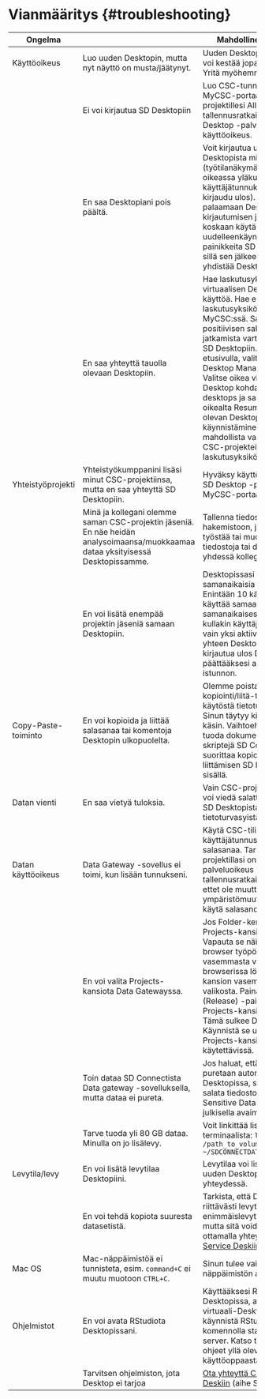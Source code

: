 # Vianmääritys {#troubleshooting}

| Ongelma                |                                                                                                                                    | Mahdollinen ratkaisu                                                                                                                                                                                                                                                                                                                |
|------------------------|------------------------------------------------------------------------------------------------------------------------------------|-------------------------------------------------------------------------------------------------------------------------------------------------------------------------------------------------------------------------------------------------------------------------------------------------------------------------------------|
| Käyttöoikeus           | Luo uuden Desktopin, mutta nyt näyttö on musta/jäätynyt.                                                                          | Uuden Desktopin luominen voi kestää jopa 30 minuuttia. Yritä myöhemmin uudelleen.                                                                                                                                                                                                                                                   |
|                        | Ei voi kirjautua SD Desktopiin                                                                                                      | Luo CSC-tunnus ja projekti MyCSC-portaalissa. Lisää projektillesi Allas (CSC:n tallennusratkaisu) ja SD Desktop -palveluiden käyttöoikeus.                                                                                                                                                                                        |
|                        | En saa Desktopiani pois päältä.                                                                                                    | Voit kirjautua ulos Desktopista milloin tahansa (työtilanäkymässä, selaimen oikeassa yläkulmassa, valitse käyttäjätunnuksesi ja kirjaudu ulos). Pääset aina palaamaan Desktopiisi kirjautumisen jälkeen. Älä koskaan käytä lukitus- tai uudelleenkäynnistys-painikkeita SD Desktopissa, sillä sen jälkeen et voi enää yhdistää Desktopiin. |
|                        | En saa yhteyttä tauolla olevaan Desktopiin.                                                                                        | Hae laskutusyksiköitä ja jatka virtuaalisen Desktopisi käyttöä. Hae ensin lisää laskutusyksiköitä projektiisi MyCSC:ssä. Saat näin positiivisen saldon palvelun jatkamista varten. Kirjaudu SD Desktopiin. SD Desktopin etusivulla, valitse Go To SD Desktop Management. Valitse oikea virtuaali-Desktop kohdasta Available desktops ja samalta riviltä oikealta Resume. Tauolla olevan Desktopin käynnistäminen on mahdollista vain aktiivisilla CSC-projekteilla, joilla on laskutusyksiköitä. |
| Yhteistyöprojekti      | Yhteistyökumppanini lisäsi minut CSC-projektiinsa, mutta en saa yhteyttä SD Desktopiin.                                           | Hyväksy käyttöehdot ja lisää SD Desktop -palveluoikeus MyCSC-portaalissa.                                                                                                                                                                                                                                                          |
|                        | Minä ja kollegani olemme saman CSC-projektin jäseniä. En näe heidän analysoimaansa/muokkaamaa dataa yksityisessä Desktopissamme. | Tallenna tiedostot Shared-hakemistoon, jos haluat työstää tai muokata tiedostoja tai datasettejä yhdessä kollegoiden kanssa.                                                                                                                                                                                                       |
|                        | En voi lisätä enempää projektin jäseniä samaan Desktopiin.                                                                        | Desktopissasi on liikaa samanaikaisia yhteyksiä. Enintään 10 käyttäjää voi käyttää samaa Desktopia samanaikaisesti. Lisäksi kullakin käyttäjällä saa olla vain yksi aktiivinen yhteys yhteen Desktopiin. Muista kirjautua ulos Desktopista päättääksesi aktiivisen istunnon.                                              |
| Copy-Paste-toiminto    | En voi kopioida ja liittää salasanaa tai komentoja Desktopin ulkopuolelta.                                                        | Olemme poistaneet kopiointi/liitä-toiminnot käytöstä tietoturvasyistä. Sinun täytyy kirjoittaa tiedot käsin. Vaihtoehtoisesti voit tuoda dokumentteja tai skriptejä SD Connectiin ja suorittaa kopioinnin liittämisen SD Desktopin sisällä.                                                                                        |
| Datan vienti           | En saa vietyä tuloksia.                                                                                                           | Vain CSC-projektipäällikkö voi viedä salattuja tuloksia SD Desktopista tietoturvasyistä.                                                                                                                                                                    |
| Datan käyttöoikeus     | Data Gateway -sovellus ei toimi, kun lisään tunnukseni.                                                                      | Käytä CSC-tilisi käyttäjätunnusta ja salasanaa. Tarkista, että projektillasi on Allas-palveluoikeus (CSC:n tallennusratkaisu). Varmista, ettet ole muuttanut ympäristömuuttujia. Älä käytä salasanoja, joissa on `@`                                                                                                 |
|                        | En voi valita Projects-kansiota Data Gatewayssa.                                         |  Jos Folder-kenttä on tyhjä, Projects-kansio on varattu. Vapauta se näin: Avaa File browser työpöydän vasemmasta valikosta. File browserissa löydät Projects-kansion vasemmasta valikosta. Paina Vapauta (Release) -painiketta Projects-kansion vieressä. Tämä sulkee Data Gatewayn. Käynnistä se uudelleen ja Projects-kansio on käytettävissä.                                                                                                                        |
|                        | Toin dataa SD Connectista Data gateway -sovelluksella, mutta dataa ei pureta.                                                   | Jos haluat, että data puretaan automaattisesti SD Desktopissa, sinun tulee salata tiedostot myös CSC Sensitive Data Services -julkisella avaimella.                                                                                                                         |
|                        | Tarve tuoda yli 80 GB dataa. Minulla on jo lisälevy.                                                                             | Voit linkittää lisätyn levyn terminaalista: `ls -s /path_to_volume_mount_point ~/SDCONNECTDATA`                                                                                                |
| Levytila/levy         | En voi lisätä levytilaa Desktopiini.                                                                                              | Levytilaa voi lisätä vain uuden Desktopin luonnin yhteydessä.                                                                                                                                                                                                                                                        |
|                        | En voi tehdä kopiota suuresta datasetistä.                                                                                        | Tarkista, että Desktopillasi on riittävästi levytilaa. Desktopin enimmäislevytila on 280 GB, mutta sitä voidaan laajentaa ottamalla yhteyttä [CSC Service Deskiin](../../support/contact.md)                                                                                                                               |
| Mac OS                 | Mac-näppäimistöä ei tunnisteta, esim. `command+C` ei muutu muotoon `CTRL+C`.                                                     | Sinun tulee vaihtaa näppäimistön asetuksia.                                                                                                                                                                                                                                                                           |
| Ohjelmistot            | En voi avata RStudiota Desktopissani.                                                                                            | Käyttääksesi RStudiota SD Desktopissa, avaa pääte virtuaali-Desktopissasi ja käynnistä RStudio komennolla start-rstudio-server. Katso tarkemmat ohjeet yllä olevasta käyttöoppaasta.                                                                                                                                        |
|                        | Tarvitsen ohjelmiston, jota Desktop ei tarjoa                                                                                     | [Ota yhteyttä CSC Service Deskiin](../../support/contact.md) (aihe SD Desktop)                                                                                                                                                                                                            |
